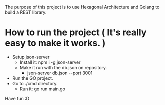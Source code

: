 The purpose of this project is to use Hexagonal Architecture and Golang to build a REST library.

# How to run the project ( It's really easy to make it works. )
 - Setup json-server
   - Install it: npm i -g json-server
   - Make it run with the db.json on repository.
     - json-server db.json --port 3001
 - Run the GO project.
 - Go to ./cmd directory.
    - Run it: go run main.go


Have fun :D
